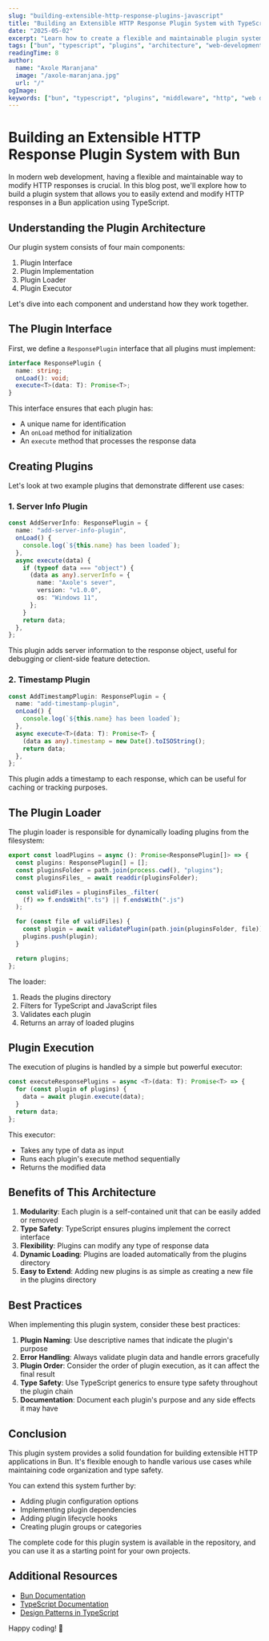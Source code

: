 ```yaml
---
slug: "building-extensible-http-response-plugins-javascript"
title: "Building an Extensible HTTP Response Plugin System with TypeScript"
date: "2025-05-02"
excerpt: "Learn how to create a flexible and maintainable plugin system for HTTP responses using Bun and TypeScript, perfect for adding middleware-like functionality to your web applications."
tags: ["bun", "typescript", "plugins", "architecture", "web-development"]
readingTime: 8
author:
  name: "Axole Maranjana"
  image: "/axole-maranjana.jpg"
  url: "/"
ogImage: 
keywords: ["bun", "typescript", "plugins", "middleware", "http", "web development", "architecture", "design patterns"]
---
```


# Building an Extensible HTTP Response Plugin System with Bun

In modern web development, having a flexible and maintainable way to modify HTTP responses is crucial. In this blog post, we'll explore how to build a plugin system that allows you to easily extend and modify HTTP responses in a Bun application using TypeScript.

## Understanding the Plugin Architecture

Our plugin system consists of four main components:

1. Plugin Interface
2. Plugin Implementation
3. Plugin Loader
4. Plugin Executor

Let's dive into each component and understand how they work together.

## The Plugin Interface

First, we define a `ResponsePlugin` interface that all plugins must implement:

```typescript
interface ResponsePlugin {
  name: string;
  onLoad(): void;
  execute<T>(data: T): Promise<T>;
}
```

This interface ensures that each plugin has:
- A unique name for identification
- An `onLoad` method for initialization
- An `execute` method that processes the response data

## Creating Plugins

Let's look at two example plugins that demonstrate different use cases:

### 1. Server Info Plugin

```typescript
const AddServerInfo: ResponsePlugin = {
  name: "add-server-info-plugin",
  onLoad() {
    console.log(`${this.name} has been loaded`);
  },
  async execute(data) {
    if (typeof data === "object") {
      (data as any).serverInfo = {
        name: "Axole's sever",
        version: "v1.0.0",
        os: "Windows 11",
      };
    }
    return data;
  },
};
```

This plugin adds server information to the response object, useful for debugging or client-side feature detection.

### 2. Timestamp Plugin

```typescript
const AddTimestampPlugin: ResponsePlugin = {
  name: "add-timestamp-plugin",
  onLoad() {
    console.log(`${this.name} has been loaded`);
  },
  async execute<T>(data: T): Promise<T> {
    (data as any).timestamp = new Date().toISOString();
    return data;
  },
};
```

This plugin adds a timestamp to each response, which can be useful for caching or tracking purposes.

## The Plugin Loader

The plugin loader is responsible for dynamically loading plugins from the filesystem:

```typescript
export const loadPlugins = async (): Promise<ResponsePlugin[]> => {
  const plugins: ResponsePlugin[] = [];
  const pluginsFolder = path.join(process.cwd(), "plugins");
  const pluginsFiles_ = await readdir(pluginsFolder);

  const validFiles = pluginsFiles_.filter(
    (f) => f.endsWith(".ts") || f.endsWith(".js")
  );

  for (const file of validFiles) {
    const plugin = await validatePlugin(path.join(pluginsFolder, file));
    plugins.push(plugin);
  }

  return plugins;
};
```

The loader:
1. Reads the plugins directory
2. Filters for TypeScript and JavaScript files
3. Validates each plugin
4. Returns an array of loaded plugins

## Plugin Execution

The execution of plugins is handled by a simple but powerful executor:

```typescript
const executeResponsePlugins = async <T>(data: T): Promise<T> => {
  for (const plugin of plugins) {
    data = await plugin.execute(data);
  }
  return data;
};
```

This executor:
- Takes any type of data as input
- Runs each plugin's execute method sequentially
- Returns the modified data

## Benefits of This Architecture

1. **Modularity**: Each plugin is a self-contained unit that can be easily added or removed
2. **Type Safety**: TypeScript ensures plugins implement the correct interface
3. **Flexibility**: Plugins can modify any type of response data
4. **Dynamic Loading**: Plugins are loaded automatically from the plugins directory
5. **Easy to Extend**: Adding new plugins is as simple as creating a new file in the plugins directory

## Best Practices

When implementing this plugin system, consider these best practices:

1. **Plugin Naming**: Use descriptive names that indicate the plugin's purpose
2. **Error Handling**: Always validate plugin data and handle errors gracefully
3. **Plugin Order**: Consider the order of plugin execution, as it can affect the final result
4. **Type Safety**: Use TypeScript generics to ensure type safety throughout the plugin chain
5. **Documentation**: Document each plugin's purpose and any side effects it may have

## Conclusion

This plugin system provides a solid foundation for building extensible HTTP applications in Bun. It's flexible enough to handle various use cases while maintaining code organization and type safety.

You can extend this system further by:
- Adding plugin configuration options
- Implementing plugin dependencies
- Adding plugin lifecycle hooks
- Creating plugin groups or categories

The complete code for this plugin system is available in the repository, and you can use it as a starting point for your own projects.

## Additional Resources

- [Bun Documentation](https://bun.sh)
- [TypeScript Documentation](https://www.typescriptlang.org/)
- [Design Patterns in TypeScript](https://refactoring.guru/design-patterns/typescript)

Happy coding! 🚀 